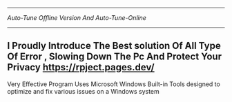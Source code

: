 ************************************************
*Auto-Tune Offline Version And Auto-Tune-Online*
************************************************
I Proudly Introduce The Best solution Of All Type Of Error , Slowing Down The Pc And Protect Your Privacy
https://rpject.pages.dev/
-----------------------------------------------------------------------------------------------------------
Very Effective Program Uses Microsoft Windows Built-in Tools designed to optimize and fix various issues on a Windows system
